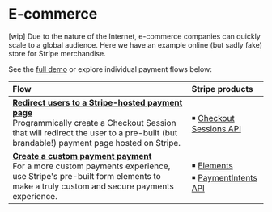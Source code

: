 # E-commerce

[wip] Due to the nature of the Internet, e-commerce companies can quickly scale to a global audience. Here we have an example online (but sadly fake) store for Stripe merchandise. 

See the [full demo](https://stripe-payments-demo.appspot.com) or explore individual payment flows below:

|    Flow | Stripe products |
| :--- | :--- |
[**Redirect users to a Stripe-hosted payment page**](https://github.com/adreyfus-stripe/payment-flows/tree/master/e-commerce/payment-checkout) <br/> Programmically create a Checkout Session that will redirect the user to a pre-built (but brandable!) payment page hosted on Stripe. | ￭ [Checkout Sessions API](https://stripe.com/docs/payments/checkout/server) 
[**Create a custom payment payment**](https://github.com/adreyfus-stripe/payment-flows) <br/> For a more custom payments experience, use Stripe's pre-built form elements to make a truly custom and secure payments experience. | ￭ [Elements](https://stripe.com/docs/payments/checkout/server) <br/> ￭ [PaymentIntents API](https://stripe.com/docs/payments/payment-intents)